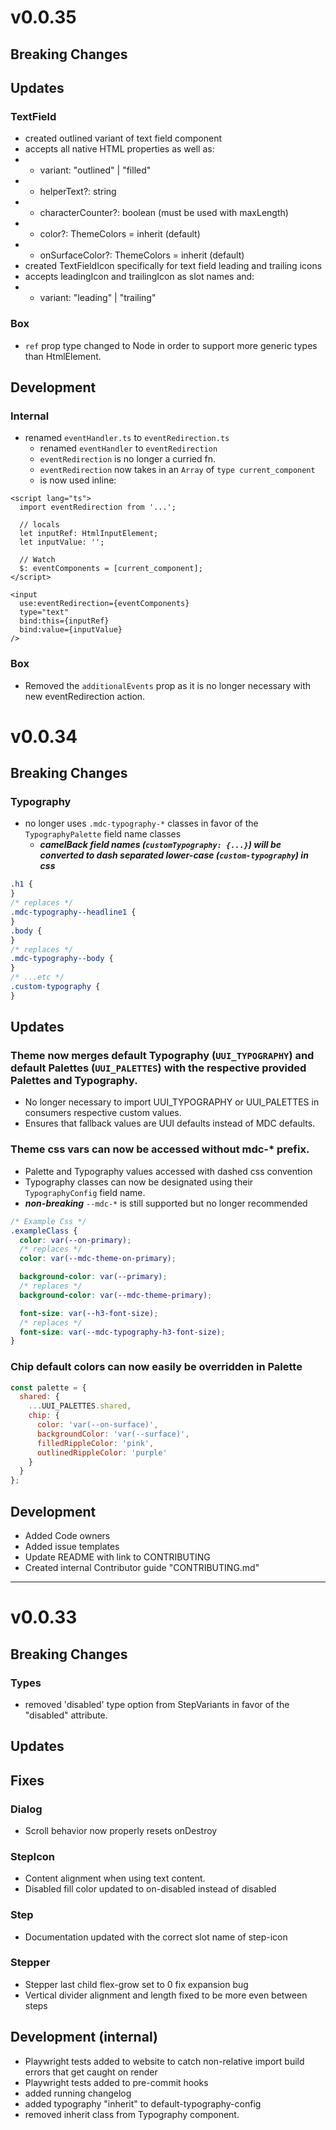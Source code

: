 # v0.0.35

## Breaking Changes

## Updates

### TextField

- created outlined variant of text field component
- accepts all native HTML properties as well as:
- - variant: "outlined" | "filled"
- - helperText?: string
- - characterCounter?: boolean (must be used with maxLength)
- - color?: ThemeColors = inherit (default)
- - onSurfaceColor?: ThemeColors = inherit (default)
- created TextFieldIcon specifically for text field leading and trailing icons
- accepts leadingIcon and trailingIcon as slot names and:
- - variant: "leading" | "trailing"

### Box

- `ref` prop type changed to Node in order to support more generic types than HtmlElement.

## Development

### Internal

- renamed `eventHandler.ts` to `eventRedirection.ts`
  - renamed `eventHandler` to `eventRedirection`
  - `eventRedirection` is no longer a curried fn.
  - `eventRedirection` now takes in an `Array` of `type current_component`
  - is now used inline:

```svelte
<script lang="ts">
  import eventRedirection from '...';

  // locals
  let inputRef: HtmlInputElement;
  let inputValue: '';

  // Watch
  $: eventComponents = [current_component];
</script>

<input
  use:eventRedirection={eventComponents}
  type="text"
  bind:this={inputRef}
  bind:value={inputValue}
/>
```

### Box

- Removed the `additionalEvents` prop as it is no longer necessary with new eventRedirection action.

# v0.0.34

## Breaking Changes

### Typography

- no longer uses `.mdc-typography-*` classes in favor of the `TypographyPalette` field name classes
  - **_camelBack field names (`customTypography: {...}`) will be converted to dash separated lower-case (`custom-typography`) in css_**

```css
.h1 {
}
/* replaces */
.mdc-typography--headline1 {
}
.body {
}
/* replaces */
.mdc-typography--body {
}
/* ...etc */
.custom-typography {
}
```

## Updates

### Theme now merges default Typography (`UUI_TYPOGRAPHY`) and default Palettes (`UUI_PALETTES`) with the respective provided Palettes and Typography.

- No longer necessary to import UUI_TYPOGRAPHY or UUI_PALETTES in consumers respective custom values.
- Ensures that fallback values are UUI defaults instead of MDC defaults.

### Theme css vars can now be accessed without mdc-\* prefix.

- Palette and Typography values accessed with dashed css convention
- Typography classes can now be designated using their `TypographyConfig` field name.
- **_non-breaking_** `--mdc-*` is still supported but no longer recommended

```css
/* Example Css */
.exampleClass {
  color: var(--on-primary);
  /* replaces */
  color: var(--mdc-theme-on-primary);

  background-color: var(--primary);
  /* replaces */
  background-color: var(--mdc-theme-primary);

  font-size: var(--h3-font-size);
  /* replaces */
  font-size: var(--mdc-typography-h3-font-size);
}
```

### Chip default colors can now easily be overridden in Palette

```js
const palette = {
  shared: {
    ...UUI_PALETTES.shared,
    chip: {
      color: 'var(--on-surface)',
      backgroundColor: 'var(--surface)',
      filledRippleColor: 'pink',
      outlinedRippleColor: 'purple'
    }
  }
};
```

## Development

- Added Code owners
- Added issue templates
- Update README with link to CONTRIBUTING
- Created internal Contributor guide "CONTRIBUTING.md"

---

# v0.0.33

## Breaking Changes

### Types

- removed 'disabled' type option from StepVariants in favor of the "disabled" attribute.

## Updates

## Fixes

### Dialog

- Scroll behavior now properly resets onDestroy

### StepIcon

- Content alignment when using text content.
- Disabled fill color updated to on-disabled instead of disabled

### Step

- Documentation updated with the correct slot name of step-icon

### Stepper

- Stepper last child flex-grow set to 0 fix expansion bug
- Vertical divider alignment and length fixed to be more even between steps

## Development (internal)

- Playwright tests added to website to catch non-relative import build errors that get caught on render
- Playwright tests added to pre-commit hooks
- added running changelog
- added typography "inherit" to default-typography-config
- removed inherit class from Typography component.
